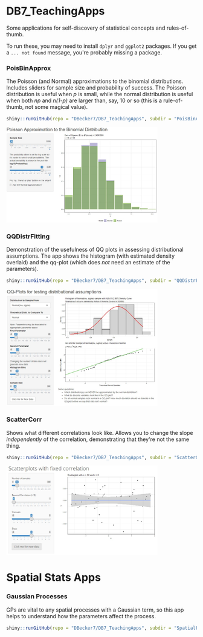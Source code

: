 # DB7_TeachingApps

Some applications for self-discovery of statistical concepts and rules-of-thumb.

To run these, you may need to install `dplyr` and `ggplot2` packages. If you get a `... not found` message, you're probably missing a package.

### PoisBinApprox

The Poisson (and Normal) approximations to the binomial distributions. Includes sliders for sample size and probability of success. The Poisson distribution is useful when *p* is small, while the normal distribution is useful when both *np* and *n(1-p)* are larger than, say, 10 or so (this is a rule-of-thumb, not some magical value).


```r
shiny::runGitHub(repo = "DBecker7/DB7_TeachingApps", subdir = "PoisBinApprox")
```

<img src="ReadmeFigs/PoisBinApprox.jpg" width="400">

### QQDistrFitting

Demonstration of the usefulness of QQ plots in assessing distributional assumptions. The app shows the histogram (with estimated density overlaid) and the qq-plot (which does *not* need an estimate of the parameters).

```r
shiny::runGitHub(repo = "DBecker7/DB7_TeachingApps", subdir = "QQDistrFitting")
```

<img src="ReadmeFigs/QQDistrFitting.jpg" width="400">

### ScatterCorr

Shows what different correlations look like. Allows you to change the slope *independently* of the correlation, demonstrating that they're not the same thing.

```r
shiny::runGitHub(repo = "DBecker7/DB7_TeachingApps", subdir = "ScatterCorr")
```

<img src="ReadmeFigs/ScatterCorr.jpg" width="400">




# Spatial Stats Apps

### Gaussian Processes

GPs are vital to any spatial processes with a Gaussian term, so this app helps to understand how the parameters affect the process.

```r
shiny::runGitHub(repo = "DBecker7/DB7_TeachingApps", subdir = "SpatialFun/GausProcess_Matern")
```






